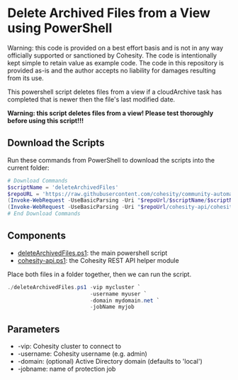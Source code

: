 # Delete Archived Files from a View using PowerShell

Warning: this code is provided on a best effort basis and is not in any way officially supported or sanctioned by Cohesity. The code is intentionally kept simple to retain value as example code. The code in this repository is provided as-is and the author accepts no liability for damages resulting from its use.

This powershell script deletes files from a view if a cloudArchive task has completed that is newer then the file's last modified date.

**Warning: this script deletes files from a view! Please test thoroughly before using this script!!!**

## Download the Scripts

Run these commands from PowerShell to download the scripts into the current folder:

```powershell
# Download Commands
$scriptName = 'deleteArchivedFiles'
$repoURL = 'https://raw.githubusercontent.com/cohesity/community-automation-samples/main/powershell'
(Invoke-WebRequest -UseBasicParsing -Uri "$repoUrl/$scriptName/$scriptName.ps1").content | Out-File "$scriptName.ps1"; (Get-Content "$scriptName.ps1") | Set-Content "$scriptName.ps1"
(Invoke-WebRequest -UseBasicParsing -Uri "$repoUrl/cohesity-api/cohesity-api.ps1").content | Out-File cohesity-api.ps1; (Get-Content cohesity-api.ps1) | Set-Content cohesity-api.ps1
# End Download Commands
```

## Components

* [deleteArchivedFiles.ps1](https://raw.githubusercontent.com/cohesity/community-automation-samples/main/powershell/deleteArchivedFiles/deleteArchivedFiles.ps1): the main powershell script
* [cohesity-api.ps1](https://raw.githubusercontent.com/cohesity/community-automation-samples/main/powershell/cohesity-api/cohesity-api.ps1): the Cohesity REST API helper module

Place both files in a folder together, then we can run the script.

```powershell
./deleteArchivedFiles.ps1 -vip mycluster `
                          -username myuser `
                          -domain mydomain.net `
                          -jobName myjob
```

## Parameters

* -vip: Cohesity cluster to connect to
* -username: Cohesity username (e.g. admin)
* -domain: (optional) Active Directory domain (defaults to 'local')
* -jobname: name of protection job

